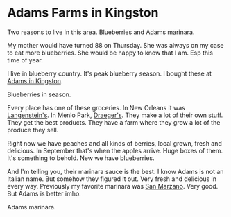 # Adams Farms in Kingston
Two reasons to live in this area. Blueberries and Adams marinara. 

My mother would have turned 88 on Thursday. She was always on my case to eat more blueberries. She would be happy to know that I am. Esp this time of year. 

I live in blueberry country. It's peak blueberry season. I bought these at <a href="https://adamsfarms.com/locations/kingston/">Adams in Kingston</a>. 

Blueberries in season.

Every place has one of these groceries. In New Orleans it was <a href="https://www.langensteins.com/">Langenstein's</a>. In Menlo Park, <a href="https://www.draegers.com/">Draeger's</a>. They make a lot of their own stuff. They get the best products. They have a farm where they grow a lot of the produce they sell. 

Right now we have peaches and all kinds of berries, local grown, fresh and delicious. In September that's when the apples arrive. Huge boxes of them. It's something to behold. New we have blueberries.

And I'm telling you, their marinara sauce is the best. I know Adams is not an Italian name. But somehow they figured it out. Very fresh and delicious in every way. Previously my favorite marinara was <a href="https://www.amazon.com/San-Marzano-Pomodoro-Marinara-Sauce/dp/B00CXA1J14/ref=sr_1_3?dchild=1&gclid=Cj0KCQjw-O35BRDVARIsAJU5mQUhOqC-6Uu6FYC5Tmcpcida0mGpAZxQZKZrdG5feJIzaeQsshg62_0aAp9uEALw_wcB&hvadid=232499064174&hvdev=c&hvlocphy=1023511&hvnetw=g&hvqmt=e&hvrand=7378444453978147064&hvtargid=kwd-383386643679&hydadcr=4846_9629179&keywords=san+marzano+marinara&qid=1597765390&sr=8-3&tag=googhydr-20">San Marzano</a>. Very good. But Adams is better imho. 

Adams marinara.

